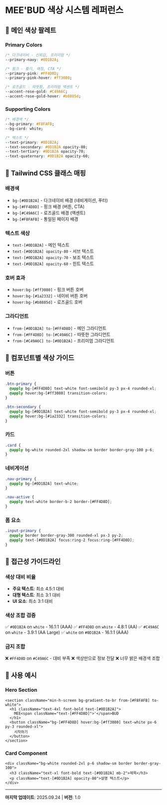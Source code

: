 # MEE'BUD 색상 시스템 레퍼런스

## 🎨 메인 색상 팔레트

### Primary Colors
```css
/* 다크네이비 - 신뢰감, 프리미엄 */
--primary-navy: #0D1B2A;

/* 핑크 - 활기, 매칭, CTA */
--primary-pink: #FF4D8D;
--primary-pink-hover: #ff3080;

/* 로즈골드 - 따뜻함, 프리미엄 액센트 */
--accent-rose-gold: #C49A6C;
--accent-rose-gold-hover: #b8885d;
```

### Supporting Colors
```css
/* 배경색 */
--bg-primary: #F8FAFB;
--bg-card: white;

/* 텍스트 */
--text-primary: #0D1B2A;
--text-secondary: #0D1B2A opacity-80;
--text-tertiary: #0D1B2A opacity-70;
--text-quaternary: #0D1B2A opacity-60;
```

## 🔧 Tailwind CSS 클래스 매핑

### 배경색
- `bg-[#0D1B2A]` - 다크네이비 배경 (네비게이션, 푸터)
- `bg-[#FF4D8D]` - 핑크 배경 (버튼, CTA)
- `bg-[#C49A6C]` - 로즈골드 배경 (액센트)
- `bg-[#F8FAFB]` - 통일된 페이지 배경

### 텍스트 색상
- `text-[#0D1B2A]` - 메인 텍스트
- `text-[#0D1B2A] opacity-80` - 서브 텍스트
- `text-[#0D1B2A] opacity-70` - 보조 텍스트
- `text-[#0D1B2A] opacity-60` - 힌트 텍스트

### 호버 효과
- `hover:bg-[#ff3080]` - 핑크 버튼 호버
- `hover:bg-[#1a2332]` - 네이비 버튼 호버
- `hover:bg-[#b8885d]` - 로즈골드 호버

### 그라디언트
- `from-[#0D1B2A] to-[#FF4D8D]` - 메인 그라디언트
- `from-[#FF4D8D] to-[#C49A6C]` - 따뜻한 그라디언트
- `from-[#C49A6C] to-[#0D1B2A]` - 프리미엄 그라디언트

## 📐 컴포넌트별 색상 가이드

### 버튼
```css
.btn-primary {
  @apply bg-[#FF4D8D] text-white font-semibold py-3 px-4 rounded-xl;
  @apply hover:bg-[#ff3080] transition-colors;
}

.btn-secondary {
  @apply bg-[#0D1B2A] text-white font-semibold py-3 px-4 rounded-xl;
  @apply hover:bg-[#1a2332] transition-colors;
}
```

### 카드
```css
.card {
  @apply bg-white rounded-2xl shadow-sm border border-gray-100 p-6;
}
```

### 네비게이션
```css
.nav-primary {
  @apply bg-[#0D1B2A] text-white;
}

.nav-active {
  @apply text-white border-b-2 border-[#FF4D8D];
}
```

### 폼 요소
```css
.input-primary {
  @apply border border-gray-300 rounded-xl px-3 py-2;
  @apply text-[#0D1B2A] focus:ring-2 focus:ring-[#FF4D8D];
}
```

## 🎯 접근성 가이드라인

### 색상 대비 비율
- **주요 텍스트**: 최소 4.5:1 대비
- **대형 텍스트**: 최소 3:1 대비
- **UI 요소**: 최소 3:1 대비

### 색상 조합 검증
✅ `#0D1B2A` on `white` - 16.1:1 (AAA)
✅ `#FF4D8D` on `white` - 4.8:1 (AA)
✅ `#C49A6C` on `white` - 3.9:1 (AA Large)
✅ `white` on `#0D1B2A` - 16.1:1 (AAA)

### 금지 조합
❌ `#FF4D8D` on `#C49A6C` - 대비 부족
❌ 색상만으로 정보 전달
❌ 너무 밝은 배경색 조합

## 🚀 사용 예시

### Hero Section
```tsx
<section className="min-h-screen bg-gradient-to-br from-[#F8FAFB] to-white">
  <h1 className="text-4xl font-bold text-[#0D1B2A]">
    MEE<span className="text-[#FF4D8D]">'</span>BUD
  </h1>
  <button className="bg-[#FF4D8D] hover:bg-[#ff3080] text-white px-6 py-3 rounded-xl">
    시작하기
  </button>
</section>
```

### Card Component
```tsx
<div className="bg-white rounded-2xl p-6 shadow-sm border border-gray-100">
  <h3 className="text-xl font-bold text-[#0D1B2A] mb-2">제목</h3>
  <p className="text-[#0D1B2A] opacity-80">설명 텍스트</p>
</div>
```

---
**마지막 업데이트**: 2025.09.24 | **버전**: 1.0